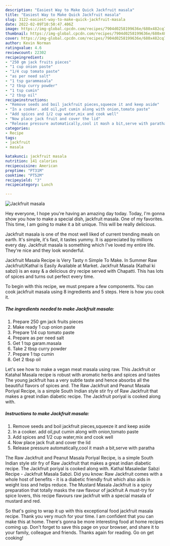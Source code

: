 ```yaml
---
description: "Easiest Way to Make Quick Jackfruit masala"
title: "Easiest Way to Make Quick Jackfruit masala"
slug: 3122-easiest-way-to-make-quick-jackfruit-masala
date: 2022-02-09T10:50:47.406Z
image: https://img-global.cpcdn.com/recipes/7904d0258199636e/680x482cq70/jackfruit-masala-recipe-main-photo.jpg
thumbnail: https://img-global.cpcdn.com/recipes/7904d0258199636e/680x482cq70/jackfruit-masala-recipe-main-photo.jpg
cover: https://img-global.cpcdn.com/recipes/7904d0258199636e/680x482cq70/jackfruit-masala-recipe-main-photo.jpg
author: Kevin Norman
ratingvalue: 4.6
reviewcount: 22302
recipeingredient:
- "250 gm jack fruits pieces"
- "1 cup onion paste"
- "1/4 cup tomato paste"
- "as per need salt"
- "1 tsp garammasala"
- "2 tbsp curry powder"
- "1 tsp cumin"
- "2 tbsp oil"
recipeinstructions:
- "Remove seeds and boil jackfruit pieces,squeeze it and keep aside"
- "In a cooker. add oil,put cumin along with onion,tomato paste"
- "Add spices and 1/2 cup water,mix and cook well"
- "Now place jack fruit and cover the lid"
- "Release pressure automatically,cool it mash a bit,serve with paratha"
categories:
- Recipe
tags:
- jackfruit
- masala

katakunci: jackfruit masala 
nutrition: 141 calories
recipecuisine: American
preptime: "PT31M"
cooktime: "PT52M"
recipeyield: "3"
recipecategory: Lunch

---
```



![Jackfruit masala](https://img-global.cpcdn.com/recipes/7904d0258199636e/680x482cq70/jackfruit-masala-recipe-main-photo.jpg)

Hey everyone, I hope you're having an amazing day today. Today, I'm gonna show you how to make a special dish, jackfruit masala. One of my favorites. This time, I am going to make it a bit unique. This will be really delicious.

Jackfruit masala is one of the most well liked of current trending meals on earth. It's simple, it's fast, it tastes yummy. It is appreciated by millions every day. Jackfruit masala is something which I've loved my entire life. They're nice and they look wonderful.

Jackfruit Masala Recipe is Very Tasty n Simple To Make. In Summer Raw Jackfruit/Kathal is Easily Available at Market. Jackfruit Masala (Kathal ki sabzi) is an easy &amp; a delicious dry recipe served with Chapatti. This has lots of spices and turns out perfect every time.


To begin with this recipe, we must prepare a few components. You can cook jackfruit masala using 8 ingredients and 5 steps. Here is how you cook it.

<!--inarticleads1-->

##### The ingredients needed to make Jackfruit masala:

1. Prepare 250 gm jack fruits pieces
1. Make ready 1 cup onion paste
1. Prepare 1/4 cup tomato paste
1. Prepare as per need salt
1. Get 1 tsp garam.masala
1. Take 2 tbsp curry powder
1. Prepare 1 tsp cumin
1. Get 2 tbsp oil


Let&#39;s see how to make a vegan meat masala using raw. This Jackfruit or Katahal Masala recipe is robust with aromatic herbs and spices and tastes The young jackfruit has a very subtle taste and hence absorbs all the beautiful flavors of spices and. The Raw Jackfruit and Peanut Masala Poriyal Recipe, is a simple South Indian style stir fry of Raw Jackfruit that makes a great indian diabetic recipe. The Jackfruit poriyal is cooked along with. 

<!--inarticleads2-->

##### Instructions to make Jackfruit masala:

1. Remove seeds and boil jackfruit pieces,squeeze it and keep aside
1. In a cooker. add oil,put cumin along with onion,tomato paste
1. Add spices and 1/2 cup water,mix and cook well
1. Now place jack fruit and cover the lid
1. Release pressure automatically,cool it mash a bit,serve with paratha


The Raw Jackfruit and Peanut Masala Poriyal Recipe, is a simple South Indian style stir fry of Raw Jackfruit that makes a great indian diabetic recipe. The Jackfruit poriyal is cooked along with. Kathal Masaledar Sabzi Recipe - Jackfruit Masala Sabzi. Did you know: Raw Jackfruit comes with a whole host of benefits - it is a diabetic friendly fruit which also aids in weight loss and helps reduce. The Mustard Masala Jackfruit is a spicy preparation that totally masks the raw flavour of jackfruit A must-try for spice lovers, this recipe flavours raw jackfruit with a special masala of mustard and red. 

So that's going to wrap it up with this exceptional food jackfruit masala recipe. Thank you very much for your time. I am confident that you can make this at home. There's gonna be more interesting food at home recipes coming up. Don't forget to save this page on your browser, and share it to your family, colleague and friends. Thanks again for reading. Go on get cooking!
